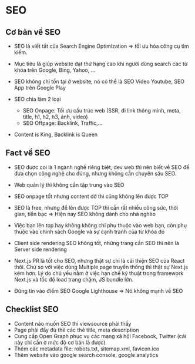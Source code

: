 # SEO

## Cơ bản về SEO

-   SEO là viết tắt của Search Engine Optimization => tối ưu hóa công cụ tìm kiếm.

-   Mục tiêu là giúp website đạt thứ hạng cao khi người dùng search các từ khóa trên Google, Bing, Yahoo, ...

-   SEO không chỉ tồn tại ở website, nó có thể là SEO Video Youtube, SEO App trên Google Play

-   SEO chia làm 2 loại

    -   SEO Onpage: Tối ưu cấu trúc web (SSR, đi link thông minh, meta, title, h1, h2, h3, ảnh, video)
    -   SEO Offpage: Backlink, Traffic,...

-   Content is King, Backlink is Queen

## Fact về SEO

-   SEO được coi là 1 ngành nghề riêng biệt, dev web thì nên biết về SEO để đưa chọn công nghệ cho đúng, nhưng không cần chuyên sâu SEO.

-   Web quản lý thì không cần tập trung vào SEO

-   SEO onpage tốt nhưng content dỡ thì cũng không lên được TOP

-   SEO là free, nhưng để lên được TOP thì cần rất nhiều công sức, thời gian, tiền bạc => Hiện nay SEO không dành cho nhà nghèo

-   Việc bạn lên top hay không không chỉ phụ thuộc vào web bạn, còn phụ thuộc vào chính sách Google và sự cạnh tranh của từ khóa đó

-   Client side rendering SEO không tốt, những trang cần SEO thì nên là Server side rendering

-   Next.js PR là tốt cho SEO, nhưng thật sự chỉ là cải thiện SEO của React thôi. Chứ so với việc dùng Multiple page truyền thống thì thật sự Next.js kém hơn. Lý do chủ yếu nằm ở việc hạn chế kỹ thuật trong framework Next.js và tốc độ load trang chậm, JS bundle lớn.

-   Đừng tin vào điểm SEO Google Lighthouse => Nó không mạnh về SEO

## Checklist SEO

-   Content nào muốn SEO thì viewsource phải thấy
-   Page phải đầy đủ thẻ các thẻ title, meta description
-   Cung cấp Open Graph phục vụ các mạng xã hội Facebook, Twitter (cái này chỉ cần ở mức độ cơ bản là được)
-   Thêm các metadata file: robots.txt, sitemap.xml, favicon.ico
-   Thêm website vào google search console, google analytics
